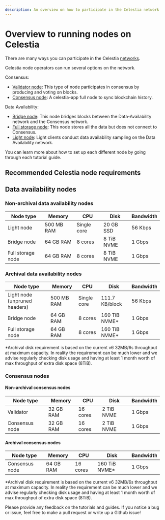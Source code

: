 ```yaml
---
description: An overview on how to participate in the Celestia network.
---
```


# Overview to running nodes on Celestia

There are many ways you can participate in the Celestia
[networks](/how-to-guides/participate.md).

Celestia node operators can run several options on the network.

Consensus:

- [Validator node](/how-to-guides/validator-node.md):
  This type of node participates
  in consensus by producing and voting on blocks.
- [Consensus node](/how-to-guides/consensus-node.md): A celestia-app full node
  to sync blockchain history.

Data Availability:

- [Bridge node](/how-to-guides/bridge-node.md): This node bridges blocks between the
  Data-Availability network and the Consensus network.
- [Full storage node](/how-to-guides/full-storage-node.md): This node stores all
  the data but does not connect to Consensus.
- [Light node](/how-to-guides/light-node.md): Light clients conduct data availability
  sampling on the Data Availability network.

You can learn more about how to set up each different node by going through
each tutorial guide.

## Recommended Celestia node requirements

## Data availability nodes

### Non-archival data availability nodes

| Node type         | Memory     | CPU         | Disk       | Bandwidth |
| ----------------- | ---------- | ----------- | ---------- | --------- |
| Light node        | 500 MB RAM | Single core | 20 GB SSD  | 56 Kbps   |
| Bridge node       | 64 GB RAM  | 8 cores     | 8 TiB NVME | 1 Gbps    |
| Full storage node | 64 GB RAM  | 8 cores     | 8 TiB NVME | 1 Gbps    |

### Archival data availability nodes

| Node type                     | Memory     | CPU         | Disk           | Bandwidth |
| ----------------------------- | ---------- | ----------- | -------------- | --------- |
| Light node (unpruned headers) | 500 MB RAM | Single core | 111.7 KB/block | 56 Kbps   |
| Bridge node                   | 64 GB RAM  | 8 cores     | 160 TiB NVME\* | 1 Gbps    |
| Full storage node             | 64 GB RAM  | 8 cores     | 160 TiB NVME\* | 1 Gbps    |

\*Archival disk requirement is based on the current v6 32MB/6s throughput at maximum capacity. In reality the requirement can be much lower and we advise regularly checking disk usage and having at least 1 month worth of max throughput of extra disk space (8TiB).

### Consensus nodes

#### Non-archival consensus nodes

| Node type      | Memory    | CPU      | Disk       | Bandwidth |
| -------------- | --------- | -------- | ---------- | --------- |
| Validator      | 32 GB RAM | 16 cores | 2 TiB NVME | 1 Gbps    |
| Consensus node | 32 GB RAM | 16 cores | 2 TiB NVME | 1 Gbps    |

#### Archival consensus nodes

| Node type      | Memory    | CPU      | Disk           | Bandwidth |
| -------------- | --------- | -------- | -------------- | --------- |
| Consensus node | 64 GB RAM | 16 cores | 160 TiB NVME\* | 1 Gbps    |

\*Archival disk requirement is based on the current v6 32MB/6s throughput at maximum capacity. In reality the requirement can be much lower and we advise regularly checking disk usage and having at least 1 month worth of max throughput of extra disk space (8TiB).

Please provide any feedback on the tutorials and guides. If you notice
a bug or issue, feel free to make a pull request or write up a Github
issue!
